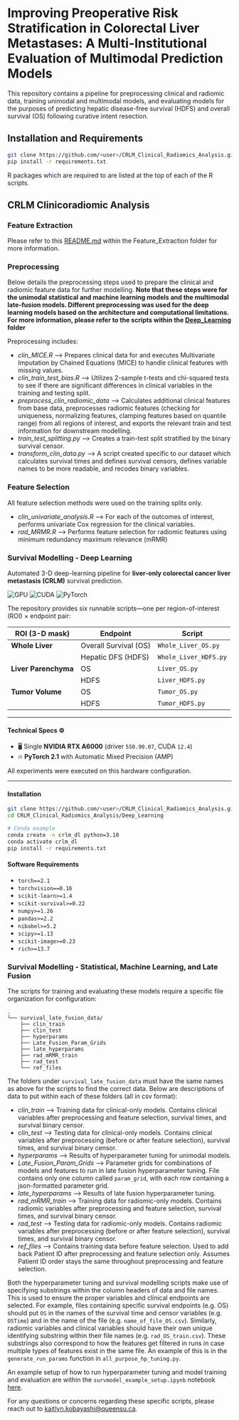 # Improving Preoperative Risk Stratification in Colorectal Liver Metastases: A Multi-Institutional Evaluation of Multimodal Prediction Models

This repository contains a pipeline for preprocessing clinical and radiomic data, training unimodal and multimodal models, and evaluating models for the purposes of predicting hepatic disease-free survival (HDFS) and overall survival (OS) following curative intent resection. 

## Installation and Requirements
```bash
git clone https://github.com/<user>/CRLM_Clinical_Radiomics_Analysis.git
pip install -r requirements.txt
```
R packages which are required to are listed at the top of each of the R scripts. 

## CRLM Clinicoradiomic Analysis

### Feature Extraction 
Please refer to this [README.md](https://github.com/kaitlyn-kobayashi/CRLM_Clinical_Radiomics_Analysis/blob/main/Feature_Extraction/README.md) within the Feature_Extraction folder for more information.

### Preprocessing 
Below details the preprocessing steps used to prepare the clinical and radiomic feature data for further modelling. **Note that these steps were for the unimodal statistical and machine learning models and the multimodal late-fusion models. Different preprocessing was used for the deep learning models based on the architecture and computational limitations. For more information, please refer to the scripts within the [Deep_Learning](https://github.com/kaitlyn-kobayashi/CRLM_Clinical_Radiomics_Analysis/tree/main/Deep_Learning) folder**

Preprocessing includes: 
* *clin_MICE.R* --> Prepares clinical data for and executes Multivariate Imputation by Chained Equations (MICE) to handle clinical features with missing values. 
* *clin_train_test_bias.R* --> Utilizes 2-sample t-tests and chi-squared tests to see if there are significant differences in clinical variables in the training and testing split. 
* *preprocess_clin_radiomic_data* --> Calculates additional clinical features from base data, preprocesses radiomic features (checking for uniqueness, normalizing features, clamping features based on quantile range) from all regions of interest, and exports the relevant train and test information for downstream modelling.
* *train_test_splitting.py* --> Creates a train-test split stratified by the binary survival censor.
* *transform_clin_data.py* --> A script created specific to our dataset which calculates survival times and defines survival censors, defines variable names to be more readable, and recodes binary variables. 

### Feature Selection
All feature selection methods were used on the training splits only.
* *clin_univariate_analysis.R* --> For each of the outcomes of interest, performs univariate Cox regression for the clinical variables.
* *rad_MRMR.R* --> Performs feature selection for radiomic features using minimum redundancy maximum relevance (mRMR)

### Survival Modelling - Deep Learning
Automated 3-D deep-learning pipeline for **liver-only colorectal cancer liver metastasis (CRLM)** survival prediction.

![GPU](https://img.shields.io/badge/GPU-RTX%20A6000-77B900?logo=nvidia&logoColor=white)
![CUDA](https://img.shields.io/badge/CUDA-12.4-1482C5?logo=nvidia)
![PyTorch](https://img.shields.io/badge/PyTorch-2.1-E34F26?logo=pytorch&logoColor=white)

The repository provides six runnable scripts—one per region-of-interest (ROI) × endpoint pair:

| ROI (3-D mask)   | Endpoint | Script               |
|------------------|---------|----------------------|
| **Whole Liver**  | Overall Survival (OS) | `Whole_Liver_OS.py` |
|                  | Hepatic DFS (HDFS)   | `Whole_Liver_HDFS.py` |
| **Liver Parenchyma** | OS    | `Liver_OS.py` |
|                      | HDFS  | `Liver_HDFS.py` |
| **Tumor Volume** | OS    | `Tumor_OS.py` |
|                  | HDFS  | `Tumor_HDFS.py` |

---

#### Technical Specs ⚙️

* 🖥️ Single **NVIDIA RTX A6000** (driver `550.90.07`, CUDA `12.4`)  
* 🔥 **PyTorch 2.1** with Automatic Mixed Precision (AMP)

All experiments were executed on this hardware configuration.

---

#### Installation
```bash
git clone https://github.com/<user>/CRLM_Clinical_Radiomics_Analysis.git
cd CRLM_Clinical_Radiomics_Analysis/Deep_Learning

# Conda example
conda create -n crlm_dl python=3.10
conda activate crlm_dl
pip install -r requirements.txt
```
#### Software Requirements
- `torch==2.1`
- `torchvision==0.16`
- `scikit-learn>=1.4`
- `scikit-survival>=0.22`
- `numpy>=1.26`
- `pandas>=2.2`
- `nibabel>=5.2`
- `scipy>=1.13`
- `scikit-image>=0.23`
- `rich>=13.7`

### Survival Modelling - Statistical, Machine Learning, and Late Fusion
The scripts for training and evaluating these models require a specific file organization for configuration:
```
.
└── survival_late_fusion_data/
    ├── clin_train
    ├── clin_test
    ├── hyperparams
    ├── Late_Fusion_Param_Grids
    ├── late_hyperparams
    ├── rad_mRMR_train
    ├── rad_test
    └── ref_files
```

The folders under `survival_late_fusion_data` must have the same names as above for the scripts to find the correct data. Below are descriptions of data to put within each of these folders (all in csv format): 
* *clin_train* --> Training data for clinical-only models. Contains clinical variables after preprocessing and feature selection, survival times, and survival binary censor. 
* *clin_test* --> Testing data for clinical-only models. Contains clinical variables after preprocessing (before or after feature selection), survival times, and survival binary censor. 
* *hyperparams* --> Results of hyperparameter tuning for unimodal models. 
* *Late_Fusion_Param_Grids* --> Parameter grids for combinations of models and features to run in late fusion hyperparameter tuning. File contains only one column called `param_grid`, with each row containing a json-formatted parameter grid. 
* *late_hyperparams* --> Results of late fusion hyperparameter tuning. 
* *rad_mRMR_train* --> Training data for radiomic-only models. Contains radiomic variables after preprocessing and feature selection, survival times, and survival binary censor. 
* *rad_test* --> Testing data for radiomic-only models. Contains radiomic variables after preprocessing (before or after feature selection), survival times, and survival binary censor. 
* *ref_files* --> Contains training data before feature selection. Used to add back Patient ID after preprocessing and feature selection only. Assumes Patient ID order stays the same throughout preprocessing and feature selection. 

Both the hyperparameter tuning and survival modelling scripts make use of specifying substrings within the column headers of data and file names. This is used to ensure the proper variables and clinical endpoints are selected. For example, files containing specific survival endpoints (e.g. OS) should put `OS` in the names of the survival time and censor variables (e.g. `OSTime`) and in the name of the file (e.g. `name_of_file_OS.csv`). Similarly, radiomic variables and clinical variables should have their own unique identifying substring within their file names (e.g. `rad_OS_train.csv`). These substrings also correspond to how the features get filtered in runs in case multiple types of features exist in the same file. An example of this is in the `generate_run_params` function in `all_purpose_hp_tuning.py`.

An example setup of how to run hyperparameter tuning and model training and evaluation are within the `survmodel_example_setup.ipynb` notebook [here](https://github.com/kaitlyn-kobayashi/CRLM_Clinical_Radiomics_Analysis/blob/main/Survival_Modeling/survmodel_example_setup.ipynb).

For any questions or concerns regarding these specific scripts, please reach out to kaitlyn.kobayashi@queensu.ca. 

